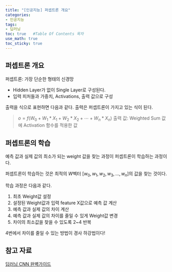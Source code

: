 ```yaml
---
title: "[인공지능] 퍼셉트론 개요"
categories: 
- 인공지능
tags:
- 딥러닝
toc: true   #Table Of Contents 목차 
use_math: true
toc_sticky: true
---
```


## 퍼셉트론 개요

퍼셉트론: 가장 단순한 형태의 신경망

- Hidden Layer가 없이 Single Layer로 구성된다.
- 입력 피처들과 가중치, Activations, 출력 값으로 구성

출력을 식으로 표현하면 다음과 같다. 출력은 퍼셉트론이 가지고 있는 식이 된다.

>$o = f(W_0 + W_1*X_1+W_2*X_2+\cdots +W_n*X_n)$
출력 값: Weighted Sum 값에 Activation 함수를 적용한 값

## 퍼셉트론의 학습

예측 값과 실제 값의 최소가 되는 weight 값을 찾는 과정이 퍼셉트론이 학습하는 과정이다.

퍼셉트론이 학습하는 것은 최적의 $W$벡터 [$w_0, w_1,w_2,w_3,...,w_n$]의 값을 찾는 것이다.

학습 과정은 다음과 같다.

1. 최초 Weight값 설정
2. 설정된 Weight값과 입력 feature X값으로 예측 값 계산
3. 예측 값과 실제 값의 차이 계산
4. 예측 값과 실제 값의 차이를 줄일 수 있게 Weight값 변경
5. 차이의 최소값을 찾을 수 있도록 2~4 반복

4번에서 차이를 줄일 수 있는 방법이 경사 하강법이다!

## 참고 자료

[딥러닝 CNN 완벽가이드](https://www.inflearn.com/course/%EB%94%A5%EB%9F%AC%EB%8B%9D-cnn-%EC%99%84%EB%B2%BD-%EA%B8%B0%EC%B4%88)

